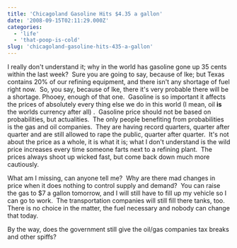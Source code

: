 ```yaml
---
title: 'Chicagoland Gasoline Hits $4.35 a gallon'
date: '2008-09-15T02:11:29.000Z'
categories:
  - 'life'
  - 'that-poop-is-cold'
slug: 'chicagoland-gasoline-hits-435-a-gallon'
---
```


I really don't understand it; why in the world has gasoline gone up 35 cents within the last week?  Sure you are going to say, because of Ike; but Texas contains 20% of our refining equipment, and there isn't any shortage of fuel right now.  So, you say, because of Ike, there it's very probable there will be a shortage. Phooey, enough of that one.  Gasoline is so important it affects the prices of absolutely every thing else we do in this world (I mean, oil **is** the worlds currency after all) .  Gasoline price should not be based on probabilities, but actualities.  The only people benefiting from probabilities is the gas and oil companies.  They are having record quarters, quarter after quarter and are still allowed to rape the public, quarter after quarter.  It's not about the price as a whole, it is what it is; what I don't understand is the wild price increases every time someone farts next to a refining plant.  The prices always shoot up wicked fast, but come back down much more cautiously.

What am I missing, can anyone tell me?  Why are there mad changes in price when it does nothing to control supply and demand?  You can raise the gas to $7 a gallon tomorrow, and I will still have to fill up my vehicle so I can go to work.  The transportation companies will still fill there tanks, too.  There is no choice in the matter, the fuel necessary and nobody can change that today.

By the way, does the government still give the oil/gas companies tax breaks and other spiffs?
